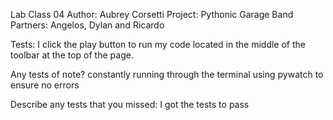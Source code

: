 Lab Class 04
Author: Aubrey Corsetti
Project: Pythonic Garage Band
Partners: Angelos, Dylan and Ricardo

Tests: I click the play button to run my code located in the middle of the toolbar at the top of the page.

Any tests of note? constantly running through the terminal using pywatch to ensure no errors

Describe any tests that you missed: I got the tests to pass
